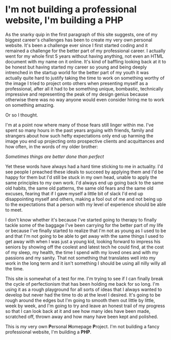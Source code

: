 # I'm not building a professional website, I'm building a PHP

As the snarky quip in the first paragraph of this site suggests, one of my biggest career's challenges has been to create my very own personal website. It's been a challenge ever since I first started coding and it remained a challenge for the better part of my professional career. I actually went for my whole first 5 years without having anything, not even an HTML document with my name on it online. It's kind of baffling looking back at it to be honest but having started my career so young and being deeply intrenched in the startup world for the better part of my youth it was actually quite hard to justify taking the time to work on something worthy of the image I tried to project onto others when presenting myself as a professional, after all it had to be something unique, bombastic, technically impressive and representing the peak of my design genius because otherwise there was no way anyone would even consider hiring me to work on something amazing.

Or so I thought.

I'm at a point now where many of those fears still linger within me. I've spent so many hours in the past years arguing with friends, family and strangers about how such hefty expectations only end up harming the image you end up projecting onto prospective clients and acquittances and how often, in the words of my older brother:

_Sometimes things are better done than perfect_

Yet these words have always had a hard time sticking to me in actuality. I'd see people I preached these ideals to succeed by applying them and I'd be happy for them but I'd still be stuck in my own head, unable to apply the same principles to my own work. I'd always end up going back to the same old habits, the same old patterns, the same old fears and the same old excuses, fearing that if I gave myself a little bit of slack I'd end up disappointing myself and others, making a fool out of me and not being up to the expectations that a person with my level of experience should be able to meet.

I don't know whether it's because I've started going to therapy to finally tackle some of the baggage I've been carrying for the better part of my life or because I've finally started to realize that I'm not as young as I used to be and that I'm not going to be able to get away with the same things I used to get away with when I was just a young kid, looking forward to impress his seniors by showing off the coolest and latest tech he could find, at the cost of my sleep, my health, the time I spend with my loved ones and with my passions and my sanity. That not something that translates well into my work in the long term and it isn't something I should be using all nilly willy all the time.

This site is somewhat of a test for me. I'm trying to see if I can finally break the cycle of perfectionism that has been holding me back for so long. I'm using it as a rough playground for all sorts of ideas that I always wanted to develop but never had the time to do at the level I desired. It's going to be rough around the edges but I'm going to smooth them out little by little, week by week, and I'm going to try and leave an honest trail of my progress so that I can look back at it and see how many ides have been made, scratched off, thrown away and how many have been kept and polished.

This is my very own **P**ersonal **H**omepage **P**roject. I'm not building a fancy professional website, I'm building a **PHP**.
